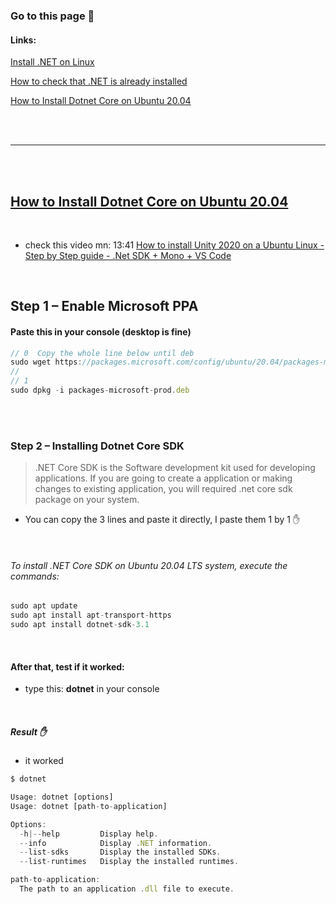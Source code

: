 ### Go to this page 🥭

#### Links:

[Install .NET on Linux](https://docs.microsoft.com/en-us/dotnet/core/install/linux)

[How to check that .NET is already installed](https://docs.microsoft.com/en-us/dotnet/core/install/how-to-detect-installed-versions?pivots=os-linux)

[How to Install Dotnet Core on Ubuntu 20.04](https://tecadmin.net/how-to-install-net-core-on-ubuntu-20-04/)

<br>
<br>

---

<br>
<br>

## [How to Install Dotnet Core on Ubuntu 20.04](https://tecadmin.net/how-to-install-net-core-on-ubuntu-20-04/)

<br>

- check this video mn: 13:41 [How to install Unity 2020 on a Ubuntu Linux - Step by Step guide - .Net SDK + Mono + VS Code](https://youtu.be/ACo03HTwGiU)

<br>

## Step 1 – Enable Microsoft PPA

#### Paste this in your console (desktop is fine)

```javascript
// 0  Copy the whole line below until deb
sudo wget https://packages.microsoft.com/config/ubuntu/20.04/packages-microsoft-prod.deb
//
// 1
sudo dpkg -i packages-microsoft-prod.deb

```

<br>
<br>

### Step 2 – Installing Dotnet Core SDK

> .NET Core SDK is the Software development kit used for developing applications. If you are going to create a application or making changes to existing application, you will required .net core sdk package on your system.

- You can copy the 3 lines and paste it directly, I paste them 1 by 1 ✋

<br>

###### To install .NET Core SDK on Ubuntu 20.04 LTS system, execute the commands:

```javascript
sudo apt update
sudo apt install apt-transport-https
sudo apt install dotnet-sdk-3.1
```

<br>

#### After that, test if it worked:

- type this: **dotnet** in your console

<br>

##### Result ✋

- it worked

```javascript
$ dotnet

Usage: dotnet [options]
Usage: dotnet [path-to-application]

Options:
  -h|--help         Display help.
  --info            Display .NET information.
  --list-sdks       Display the installed SDKs.
  --list-runtimes   Display the installed runtimes.

path-to-application:
  The path to an application .dll file to execute.

```

